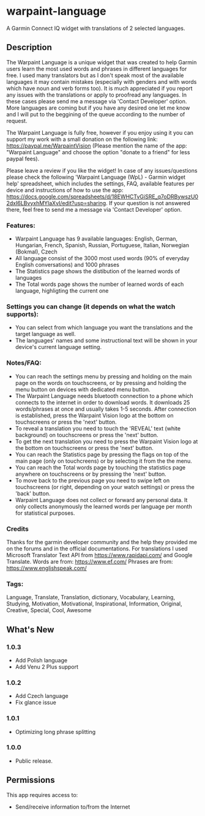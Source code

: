 # warpaint-language
A Garmin Connect IQ widget with translations of 2 selected languages.

## Description

The Warpaint Language is a unique widget that was created to help Garmin users learn the most used words and phrases in different languages for free. I used many translators but as I don't speak most of the available languages it may contain mistakes (especially with genders and with words which have noun and verb forms too). It is much appreciated if you report any issues with the translations or apply to proofread any languages. In these cases please send me a message via 'Contact Developer' option. 
More languages are coming but if you have any desired one let me know and I will put to the beggining of the queue according to the number of request.

The Warpaint Language is fully free, however if you enjoy using it you can support my work with a small donation on the following link: https://paypal.me/WarpaintVision (Please mention the name of the app: "Warpaint Language" and choose the option "donate to a friend" for less paypal fees).

Please leave a review if you like the widget!
In case of any issues/questions please check the following 'Warpaint Language (WpL) - Garmin widget help' spreadsheet, which includes the settings, FAQ, available features per device and instructions of how to use the app: https://docs.google.com/spreadsheets/d/18EWHCTvGiSRE_q7oDRBywszU02dxI6LBvyxhMYlaXvI/edit?usp=sharing. If your question is not answered there, feel free to send me a message via 'Contact Developer' option.

### Features:
- Warpaint Language has 9 available languages: English, German, Hungarian, French, Spanish, Russian, Portuguese, Italian, Norwegian (Bokmal), Czech
- All language consist of the 3000 most used words (90% of everyday English conversations) and 1000 phrases
- The Statistics page shows the distibution of the learned words of languages
- The Total words page shows the number of learned words of each language, highligting the current one

### Settings you can change (it depends on what the watch supports):
- You can select from which language you want the translations and the target language as well.
- The languages' names and some instructional text will be shown in your device's current language setting.

### Notes/FAQ:
- You can reach the settings menu by pressing and holding on the main page on the words on touchscreens, or by pressing and holding the menu button on devices with dedicated menu button.
- The Warpaint Language needs bluetooth connection to a phone which connects to the internet in order to download words. It downloads 25 words/phrases at once and usually takes 1-5 seconds. After connection is established, press the Warpaint Vision logo at the bottom on touchscreens or press the 'next' button.
- To reveal a translation you need to touch the 'REVEAL' text (white background) on touchscreens or press the 'next' button.
- To get the next translation you need to press the Warpaint Vision logo at the bottom on touchscreens or press the 'next' button.
- You can reach the Statistics page by pressing the flags on top of the main page (only on touchcreens) or by selecting it from the the menu.
- You can reach the Total words page by touching the statistics page anywhere on touchscreens or by pressing the 'next' button.
- To move back to the previous page you need to swipe left on touchscreens (or right, depending on your watch settings) or press the 'back' button.
- Warpaint Language does not collect or forward any personal data. It only collects anonymously the learned words per language per month for statistical purposes.

### Credits
Thanks for the garmin developer community and the help they provided me on the forums and in the official documentations.
For translations I used Microsoft Translator Text API from https://www.rapidapi.com/ and Google Translate.
Words are from: https://www.ef.com/
Phrases are from: https://www.englishspeak.com/

### Tags: 
Language, Translate, Translation, dictionary, Vocabulary, Learning, Studying, Motivation, Motivational, Inspirational, Information, Original, Creative, Special, Cool, Awesome

## What's New

### 1.0.3
- Add Polish language
- Add Venu 2 Plus support
### 1.0.2
- Add Czech language
- Fix glance issue
### 1.0.1
- Optimizing long phrase splitting
### 1.0.0
- Public release.

## Permissions
This app requires access to:

- Send/receive information to/from the Internet
